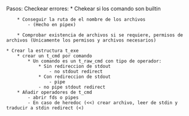

Pasos:
	Checkear errores:
		* Chekear si los comando son builtin

		* Conseguir la ruta de el nombre de los archivos
			- (Hecho en pipex)
	
		* Comprobar existencia de archivos si se requiere, permisos de archivos (Unicamente los permisos y archivos necesarios)

	* Crear la estructura t_exe
		* crear un t_cmd por comando
			* Un comando es un t_raw_cmd con tipo de operador:
				* Sin redireccion de stdout
					- no stdout redirect
				* Con redireccion de stdout
					- pipe
				- no pipe stdout redirect
		* Añadir operadores de t_cmd
			- abrir fds o pipes
			- En caso de heredoc (<<) crear archivo, leer de stdin y traducir a stdin redirect (<)
